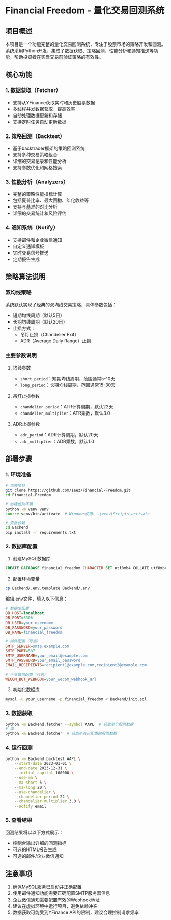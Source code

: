 # Financial Freedom - 量化交易回测系统

## 项目概述

本项目是一个功能完整的量化交易回测系统，专注于股票市场的策略开发和回测。系统采用Python开发，集成了数据获取、策略回测、性能分析和通知推送等功能，帮助投资者在实盘交易前验证策略的有效性。

## 核心功能

### 1. 数据获取（Fetcher）
- 支持从YFinance获取实时和历史股票数据
- 多线程并发数据获取，提高效率
- 自动处理数据更新和存储
- 支持定时任务自动更新数据

### 2. 策略回测（Backtest）
- 基于backtrader框架的策略回测系统
- 支持多种交易策略组合
- 详细的交易记录和性能分析
- 支持参数优化和网格搜索

### 3. 性能分析（Analyzers）
- 完整的策略性能指标计算
- 包括夏普比率、最大回撤、年化收益等
- 支持与基准的对比分析
- 详细的交易统计和风险评估

### 4. 通知系统（Notify）
- 支持邮件和企业微信通知
- 自定义通知模板
- 实时交易信号推送
- 定期报告生成

## 策略算法说明

### 双均线策略
系统默认实现了经典的双均线交易策略，具体参数包括：

- 短期均线周期（默认5日）
- 长期均线周期（默认20日）
- 止损方式：
  - 吊灯止损（Chandelier Exit）
  - ADR（Average Daily Range）止损

### 主要参数说明

1. 均线参数
   - `short_period`：短期均线周期，范围通常5-10天
   - `long_period`：长期均线周期，范围通常15-30天

2. 吊灯止损参数
   - `chandelier_period`：ATR计算周期，默认22天
   - `chandelier_multiplier`：ATR乘数，默认3.0

3. ADR止损参数
   - `adr_period`：ADR计算周期，默认20天
   - `adr_multiplier`：ADR乘数，默认1.0

## 部署步骤

### 1. 环境准备

```bash
# 克隆项目
git clone https://github.com/1eez/Financial-Freedom.git
cd Financial-Freedom

# 创建虚拟环境
python -m venv venv
source venv/bin/activate  # Windows使用: .\venv\Scripts\activate

# 安装依赖
cd Backend
pip install -r requirements.txt
```

### 2. 数据库配置

1. 创建MySQL数据库
```sql
CREATE DATABASE financial_freedom CHARACTER SET utf8mb4 COLLATE utf8mb4_unicode_ci;
```

2. 配置环境变量
```bash
cp Backend/.env.template Backend/.env
```

编辑.env文件，填入以下信息：
```ini
# 数据库配置
DB_HOST=localhost
DB_PORT=3306
DB_USER=your_username
DB_PASSWORD=your_password
DB_NAME=financial_freedom

# 邮件配置（可选）
SMTP_SERVER=smtp.example.com
SMTP_PORT=587
SMTP_USERNAME=your_email@example.com
SMTP_PASSWORD=your_email_password
EMAIL_RECIPIENTS=recipient1@example.com,recipient2@example.com

# 企业微信配置（可选）
WECOM_BOT_WEBHOOK=your_wecom_webhook_url
```

3. 初始化数据库
```bash
mysql -u your_username -p financial_freedom < Backend/init.sql
```

### 3. 数据获取

```bash
python -m Backend.fetcher --symbol AAPL  # 获取单个股票数据
# 或
python -m Backend.fetcher  # 获取所有已配置的股票数据
```

### 4. 运行回测

```bash
python -m Backend.backtest AAPL \
    --start-date 2023-01-01 \
    --end-date 2023-12-31 \
    --initial-capital 100000 \
    --use-ma \
    --ma-short 5 \
    --ma-long 20 \
    --use-chandelier \
    --chandelier-period 22 \
    --chandelier-multiplier 3.0 \
    --notify email
```

### 5. 查看结果

回测结果将以以下方式展示：
- 控制台输出详细的回测指标
- 可选的HTML报告生成
- 可选的邮件/企业微信通知

## 注意事项

1. 确保MySQL服务已启动并正确配置
2. 使用邮件通知功能需要正确配置SMTP服务器信息
3. 企业微信通知需要配置有效的Webhook地址
4. 建议在虚拟环境中运行项目，避免依赖冲突
5. 数据获取可能受到YFinance API的限制，建议合理控制请求频率

